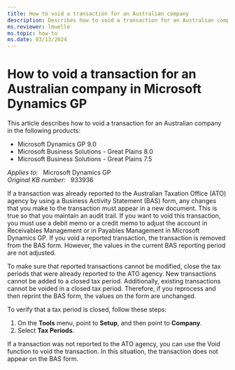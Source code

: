 ```yaml
---
title: How to void a transaction for an Australian company
description: Describes how to void a transaction for an Australian company in Microsoft Dynamics GP 9.0, Microsoft Business Solutions - Great Plains 8.0, and Microsoft Business Solutions - Great Plains 7.5.
ms.reviewer: lmuelle
ms.topic: how-to
ms.date: 03/13/2024
---
```

# How to void a transaction for an Australian company in Microsoft Dynamics GP

This article describes how to void a transaction for an Australian company in the following products:

- Microsoft Dynamics GP 9.0
- Microsoft Business Solutions - Great Plains 8.0
- Microsoft Business Solutions - Great Plains 7.5

_Applies to:_ &nbsp; Microsoft Dynamics GP  
_Original KB number:_ &nbsp; 933936

If a transaction was already reported to the Australian Taxation Office (ATO) agency by using a Business Activity Statement (BAS) form, any changes that you make to the transaction must appear in a new document. This is true so that you maintain an audit trail. If you want to void this transaction, you must use a debit memo or a credit memo to adjust the account in Receivables Management or in Payables Management in Microsoft Dynamics GP. If you void a reported transaction, the transaction is removed from the BAS form. However, the values in the current BAS reporting period are not adjusted.

To make sure that reported transactions cannot be modified, close the tax periods that were already reported to the ATO agency. New transactions cannot be added to a closed tax period. Additionally, existing transactions cannot be voided in a closed tax period. Therefore, if you reprocess and then reprint the BAS form, the values on the form are unchanged.

To verify that a tax period is closed, follow these steps:

1. On the **Tools** menu, point to **Setup**, and then point to **Company**.
2. Select **Tax Periods**.

If a transaction was not reported to the ATO agency, you can use the Void function to void the transaction. In this situation, the transaction does not appear on the BAS form.
